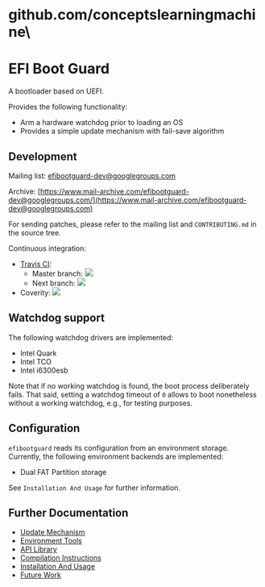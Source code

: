 # github.com/conceptslearningmachine\

# EFI Boot Guard #

A bootloader based on UEFI.

Provides the following functionality:
* Arm a hardware watchdog prior to loading an OS
* Provides a simple update mechanism with fail-save algorithm

## Development ##

Mailing list:
[efibootguard-dev@googlegroups.com](efibootguard-dev@googlegroups.com)

Archive:
[https://www.mail-archive.com/efibootguard-dev@googlegroups.com/](https://www.mail-archive.com/efibootguard-dev@googlegroups.com)

For sending patches, please refer to the mailing list and `CONTRIBUTING.md` in
the source tree.

Continuous integration:
* [Travis CI](https://travis-ci.org/siemens/efibootguard):
  * Master branch: ![](https://img.shields.io/travis/siemens/efibootguard/master.svg)
  * Next branch: ![](https://img.shields.io/travis/siemens/efibootguard/next.svg)
* Coverity: ![](https://img.shields.io/coverity/scan/13885.svg)

## Watchdog support ##

The following watchdog drivers are implemented:
* Intel Quark
* Intel TCO
* Intel i6300esb

Note that if no working watchdog is found, the boot process deliberately fails.
That said, setting a watchdog timeout of `0` allows to boot nonetheless without
a working watchdog, e.g., for testing purposes.

## Configuration ##

`efibootguard` reads its configuration from an environment storage. Currently,
the following environment backends are implemented:
* Dual FAT Partition storage

See `Installation And Usage` for further information.

## Further Documentation ##

* [Update Mechanism](docs/UPDATE.md)
* [Environment Tools](docs/TOOLS.md)
* [API Library](docs/API.md)
* [Compilation Instructions](docs/COMPILE.md)
* [Installation And Usage](docs/USAGE.md)
* [Future Work](docs/TODO.md)
